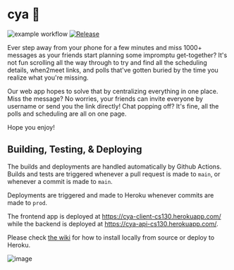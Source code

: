 # cya 👋
![example workflow](https://github.com/cs130-w22/Group-A1/actions/workflows/node.js.yml/badge.svg)
[![Release](https://img.shields.io/github/v/release/cs130-w21/template?label=release)](https://github.com/cs130-w21/template/releases/latest)

Ever step away from your phone for a few minutes and miss 1000+ messages as your friends start planning some impromptu get-together? It's not fun scrolling all the way through to try and find all the scheduling details, when2meet links, and polls that've gotten buried by the time you realize what you're missing.

Our web app hopes to solve that by centralizing everything in one place. Miss the message? No worries, your friends can invite everyone by username or send you the link directly! Chat popping off? It's fine, all the polls and scheduling are all on one page. 

Hope you enjoy!

## Building, Testing, & Deploying
The builds and deployments are handled automatically by Github Actions. Builds and tests are triggered whenever a pull request is made to `main`, or whenever a commit is made to `main`.

Deployments are triggered and made to Heroku whenever commits are made to `prod`. 

The frontend app is deployed at https://cya-client-cs130.herokuapp.com/ while the backend is deployed at https://cya-api-cs130.herokuapp.com/.

Please check [the wiki](https://github.com/cs130-w22/Group-A1/wiki/00-Deployment) for how to install locally from source or deploy to Heroku.

![image](https://user-images.githubusercontent.com/7966988/157182674-7112f35d-c43e-4d59-8464-70e60ce6dff9.png)
